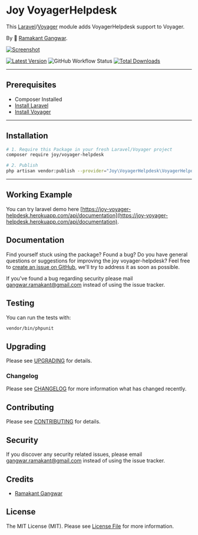 # Joy VoyagerHelpdesk

This [Laravel](https://laravel.com/)/[Voyager](https://voyager.devdojo.com/) module adds VoyagerHelpdesk support to Voyager.

By 🐼 [Ramakant Gangwar](https://github.com/rxcod9).

[![Screenshot](https://raw.githubusercontent.com/rxcod9/joy-voyager-helpdesk/main/cover.jpg)](https://joy-voyager-helpdesk.herokuapp.com)

[![Latest Version](https://img.shields.io/github/v/release/rxcod9/joy-voyager-helpdesk?style=flat-square)](https://github.com/rxcod9/joy-voyager-helpdesk/releases)
![GitHub Workflow Status](https://img.shields.io/github/workflow/status/rxcod9/joy-voyager-helpdesk/run-tests?label=tests)
[![Total Downloads](https://img.shields.io/packagist/dt/joy/voyager-helpdesk.svg?style=flat-square)](https://packagist.org/packages/joy/voyager-helpdesk)

---

## Prerequisites

*   Composer Installed
*   [Install Laravel](https://laravel.com/docs/installation)
*   [Install Voyager](https://github.com/the-control-group/voyager)

---

## Installation

```bash
# 1. Require this Package in your fresh Laravel/Voyager project
composer require joy/voyager-helpdesk

# 2. Publish
php artisan vendor:publish --provider="Joy\VoyagerHelpdesk\VoyagerHelpdeskServiceProvider" --force
```

---

<!-- ## Usage

Installation generates.

--- -->

<!-- ## Views Customization

In order to override views delivered by Voyager DataTable, copy contents from ``vendor/joy/voyager-helpdesk/resources/views`` to the ``views/vendor/joy-voyager-helpdesk`` directory of your Laravel installation. -->

## Working Example

You can try laravel demo here [https://joy-voyager-helpdesk.herokuapp.com/api/documentation](https://joy-voyager-helpdesk.herokuapp.com/api/documentation).

## Documentation

Find yourself stuck using the package? Found a bug? Do you have general questions or suggestions for improving the joy voyager-helpdesk? Feel free to [create an issue on GitHub](https://github.com/rxcod9/joy-voyager-helpdesk/issues), we'll try to address it as soon as possible.

If you've found a bug regarding security please mail [gangwar.ramakant@gmail.com](mailto:gangwar.ramakant@gmail.com) instead of using the issue tracker.

## Testing

You can run the tests with:

```bash
vendor/bin/phpunit
```

## Upgrading

Please see [UPGRADING](UPGRADING.md) for details.

### Changelog

Please see [CHANGELOG](CHANGELOG.md) for more information what has changed recently.

## Contributing

Please see [CONTRIBUTING](CONTRIBUTING.md) for details.

## Security

If you discover any security related issues, please email [gangwar.ramakant@gmail.com](mailto:gangwar.ramakant@gmail.com) instead of using the issue tracker.

## Credits

- [Ramakant Gangwar](https://github.com/rxcod9)

## License

The MIT License (MIT). Please see [License File](LICENSE.md) for more information.
